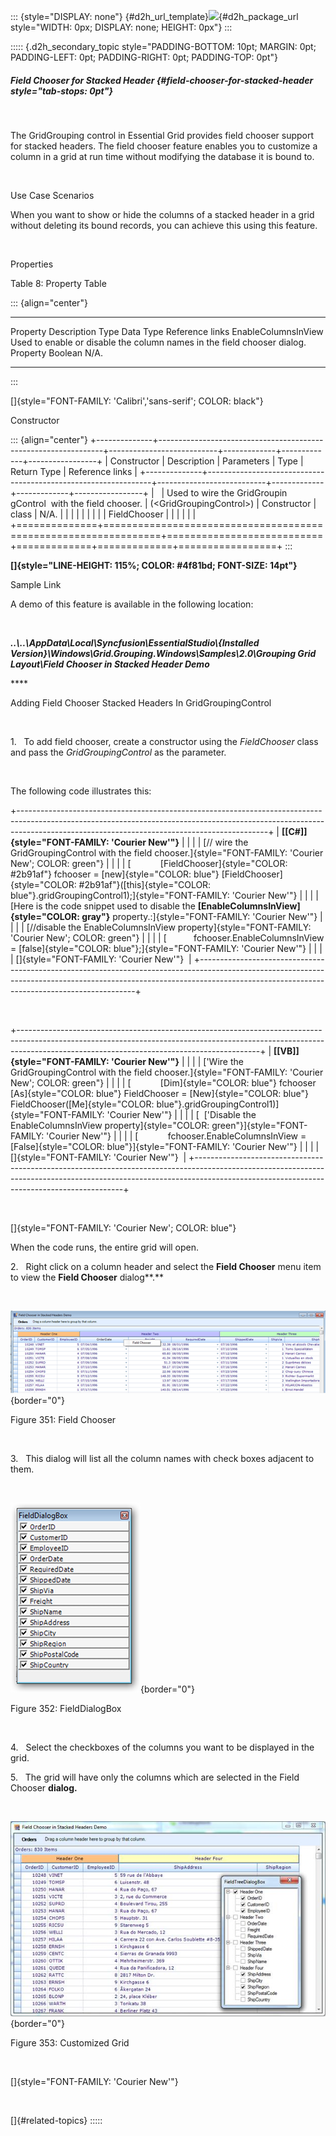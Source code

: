 ::: {style="DISPLAY: none"}
[](ms-xhelp:///?Id=d2h_url_template){#d2h_url_template}![](!package_url!){#d2h_package_url style="WIDTH: 0px; DISPLAY: none; HEIGHT: 0px"}
:::

::::: {.d2h_secondary_topic style="PADDING-BOTTOM: 10pt; MARGIN: 0pt; PADDING-LEFT: 0pt; PADDING-RIGHT: 0pt; PADDING-TOP: 0pt"}
##### Field Chooser for Stacked Header {#field-chooser-for-stacked-header style="tab-stops: 0pt"}

 

The GridGrouping control in Essential Grid provides field chooser support for stacked headers. The field chooser feature enables you to customize a column in a grid at run time without modifying the database it is bound to.

 

Use Case Scenarios

When you want to show or hide the columns of a stacked header in a grid without deleting its bound records, you can achieve this using this feature.

 

Properties

Table 8: Property Table

::: {align="center"}
  --------------------- ------------------------------------------------------------------------- ---------- ----------- -----------------
  Property              Description                                                               Type       Data Type   Reference links
  EnableColumnsInView   Used to enable or disable the column names in the field chooser dialog.   Property   Boolean     N/A.
  --------------------- ------------------------------------------------------------------------- ---------- ----------- -----------------
:::

[]{style="FONT-FAMILY: 'Calibri','sans-serif'; COLOR: black"} 

Constructor

::: {align="center"}
+--------------+----------------------------------------------------------------+---------------------------+-------------+-------------+-----------------+
| Constructor  | Description                                                    | Parameters                | Type        | Return Type | Reference links |
+--------------+----------------------------------------------------------------+---------------------------+-------------+-------------+-----------------+
|              | Used to wire the GridGroupin gControl  with the field chooser. | (\<GridGroupingControl\>) | Constructor | class       | N/A.            |
|              |                                                                |                           |             |             |                 |
| FieldChooser |                                                                |                           |             |             |                 |
+==============+================================================================+===========================+=============+=============+=================+
:::

**[]{style="LINE-HEIGHT: 115%; COLOR: #4f81bd; FONT-SIZE: 14pt"}** 

Sample Link

A demo of this feature is available in the following location:

 

***..\\..\\AppData\\Local\\Syncfusion\\EssentialStudio\\{Installed Version}\\Windows\\Grid.Grouping.Windows\\Samples\\2.0\\Grouping Grid Layout\\Field Chooser in Stacked Header Demo***

**** 

Adding Field Chooser Stacked Headers In GridGroupingControl

 

1.   To add field chooser, create a constructor using the *FieldChooser* class and pass the *GridGroupingControl* as the parameter.

 

The following code illustrates this:

+--------------------------------------------------------------------------------------------------------------------------------------------------------------------------------------------------------------------------+
| **[\[C#\]]{style="FONT-FAMILY: 'Courier New'"}**                                                                                                                                                                         |
|                                                                                                                                                                                                                          |
| [// wire the GridGroupingControl with the field chooser.]{style="FONT-FAMILY: 'Courier New'; COLOR: green"}                                                                                                              |
|                                                                                                                                                                                                                          |
| [            [FieldChooser]{style="COLOR: #2b91af"} fchooser = [new]{style="COLOR: blue"} [FieldChooser]{style="COLOR: #2b91af"}([this]{style="COLOR: blue"}.gridGroupingControl1);]{style="FONT-FAMILY: 'Courier New'"} |
|                                                                                                                                                                                                                          |
| [Here is the code snippet used to disable the **[EnableColumnsInView]{style="COLOR: gray"}** property.:]{style="FONT-FAMILY: 'Courier New'"}                                                                             |
|                                                                                                                                                                                                                          |
| [//disable the EnableColumnsInView property]{style="FONT-FAMILY: 'Courier New'; COLOR: green"}                                                                                                                           |
|                                                                                                                                                                                                                          |
| [           fchooser.EnableColumnsInView = [false]{style="COLOR: blue"};]{style="FONT-FAMILY: 'Courier New'"}                                                                                                            |
|                                                                                                                                                                                                                          |
| []{style="FONT-FAMILY: 'Courier New'"}                                                                                                                                                                                   |
+--------------------------------------------------------------------------------------------------------------------------------------------------------------------------------------------------------------------------+

 

+------------------------------------------------------------------------------------------------------------------------------------------------------------------------------------------------------------------------+
| **[\[VB\]]{style="FONT-FAMILY: 'Courier New'"}**                                                                                                                                                                       |
|                                                                                                                                                                                                                        |
| [\'Wire the GridGroupingControl with the field chooser.]{style="FONT-FAMILY: 'Courier New'; COLOR: green"}                                                                                                             |
|                                                                                                                                                                                                                        |
| [            [Dim]{style="COLOR: blue"} fchooser [As]{style="COLOR: blue"} FieldChooser = [New]{style="COLOR: blue"} FieldChooser([Me]{style="COLOR: blue"}.gridGroupingControl1)]{style="FONT-FAMILY: 'Courier New'"} |
|                                                                                                                                                                                                                        |
| [  [\'Disable the EnableColumnsInView property]{style="COLOR: green"}]{style="FONT-FAMILY: 'Courier New'"}                                                                                                             |
|                                                                                                                                                                                                                        |
| [            fchooser.EnableColumnsInView = [False]{style="COLOR: blue"}]{style="FONT-FAMILY: 'Courier New'"}                                                                                                          |
|                                                                                                                                                                                                                        |
| []{style="FONT-FAMILY: 'Courier New'"}                                                                                                                                                                                 |
+------------------------------------------------------------------------------------------------------------------------------------------------------------------------------------------------------------------------+

 

[]{style="FONT-FAMILY: 'Courier New'; COLOR: blue"} 

When the code runs, the entire grid will open.

2.   Right click on a column header and select the **Field Chooser** menu item to view the **Field Chooser** dialog**.**

 

![](ImagesExt/image91_409.png){border="0"}

Figure 351: Field Chooser

 

3.   This dialog will list all the column names with check boxes adjacent to them.

 

![](ImagesExt/image91_410.png){border="0"}

Figure 352: FieldDialogBox

 

4.   Select the checkboxes of the columns you want to be displayed in the grid.

5.   The grid will have only the columns which are selected in the Field Chooser **dialog.**

 

![Description: D:\\Task Doc\\Marketing Content\\10.4\\UI\\WF\\Grid\\Stacked Header.png](ImagesExt/image91_411.jpg){border="0"}

Figure 353: Customized Grid

 

[]{style="FONT-FAMILY: 'Courier New'"} 

 

[]{#related-topics}
:::::
